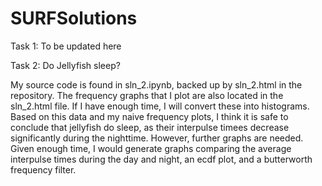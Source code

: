 # SURFSolutions

Task 1: To be updated here


Task 2: Do Jellyfish sleep?

My source code is found in sln_2.ipynb, backed up by sln_2.html in the repository. The frequency graphs that I plot are also located in the sln_2.html file. If I have enough time, I will convert these into histograms. Based on this data and my naive frequency plots, I think it is safe to conclude that jellyfish do sleep, as their interpulse timees decrease significantly during the nighttime. However, further graphs are needed. Given enough time, I would generate graphs comparing the average interpulse times during the day and night, an ecdf plot, and a butterworth frequency filter.

